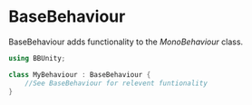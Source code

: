 # BaseBehaviour

BaseBehaviour adds functionality to the *MonoBehaviour* class.

``` csharp
using BBUnity;

class MyBehaviour : BaseBehaviour {
    //See BaseBehaviour for relevent funtionality
}

```
